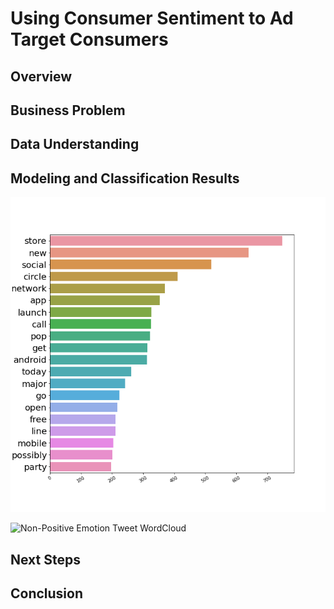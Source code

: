 # Using Consumer Sentiment to Ad Target Consumers

## Overview 


## Business Problem


## Data Understanding 


## Modeling and Classification Results


![Non-Positive Emotion Tweet Words](Images/new_non_positive.png)

![Non-Positive Emotion Tweet WordCloud](Images/new_non_pos_word_map3.png)


## Next Steps


## Conclusion 


